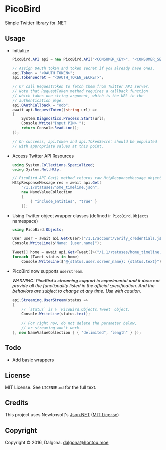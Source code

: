 # PicoBird
Simple Twitter library for .NET

## Usage

* Initialize

  ```cs
  PicoBird.API api = new PicoBird.API("<CONSUMER_KEY>", "<CONSUMER_SECRET>");

  // Assign OAuth token and token secret if you already have ones.
  api.Token = "<OAUTH_TOKEN>";
  api.TokenSecret = "<OAUTH_TOKEN_SECRET>";

  // Or call RequestToken to fetch them from Twitter API server.
  // Note that RequestToken method requires a callback function
  // which takes one string argument, which is the URL to the
  // authentication page.
  api.OAuthCallback = "oob";
  await api.RequestToken((string url) =>
  {
      System.Diagnostics.Process.Start(url);
      Console.Write("Input PIN> ");
      return Console.ReadLine();
  });

  // On succeess, api.Token and api.TokenSecret should be populated
  // with appropriate values at this point.
  ```

* Access Twitter API Resources

  ```cs
  using System.Collections.Specialized;
  using System.Net.Http;
  
  // PicoBird.API.Get() method returns raw HttpResponseMessage objects.
  HttpResponseMessage res = await api.Get(
      "/1.1/statuses/home_timeline.json",
      new NameValueCollection
      {
          { "include_entities", "true" }
      });
  ```
  
* Using Twitter object wrapper classes (defined in `PicoBird.Objects` namespace)

  ```cs
  using PicoBird.Objects;
  
  User user = await api.Get<User>("/1.1/account/verify_credentials.json");
  Console.WriteLine($"Name: {user.name}");
  
  Tweet[] home = await api.Get<Tweet[]>("/1.1/statuses/home_timeline.json");
  foreach (Tweet status in home)
      Console.WriteLine($"@{status.user.screen_name}: {status.text}");
  ```

* PicoBird now supports `userstream`.

  *WARNING: PicoBird's streaming support is experimental and it does not provide all the functionality listed in the official specification. And the behaviors are subject to change at any time. Use with caution.*

  ```cs
  api.Streaming.UserStream(status =>
  {
      // `status` is a `PicoBird.Objects.Tweet` object.
      Console.WriteLine(status.text);
      
      // For right now, do not delete the parameter below,
      // or streaming won't work.
  }, new NameValueCollection { { "delimited", "length" } });
  ```

## Todo

* Add basic wrappers

## License

MIT License. See `LICENSE.md` for the full text.

## Credits

This project uses Newtonsoft's [Json.NET](http://www.newtonsoft.com/json) ([MIT License](https://github.com/JamesNK/Newtonsoft.Json/blob/master/LICENSE.md))

## Copyright

Copyright &copy; 2016, Dalgona. <dalgona@hontou.moe>
